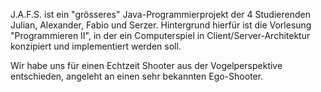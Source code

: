 J.A.F.S. ist ein "grösseres" Java-Programmierprojekt der 4 Studierenden Julian, Alexander, Fabio und Serzer.
Hintergrund hierfür ist die Vorlesung "Programmieren II", in der ein Computerspiel in Client/Server-Architektur konzipiert und implementiert werden soll.

Wir habe uns für einen Echtzeit Shooter aus der Vogelperspektive entschieden, angeleht an einen sehr bekannten Ego-Shooter.